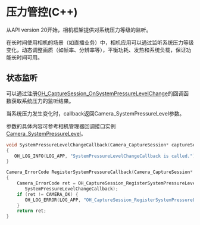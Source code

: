 # 压力管控(C++)

从API version 20开始，相机框架提供对系统压力等级的监听。

在长时间使用相机的场景（如直播业务）中，相机应用可以通过监听系统压力等级变化，动态调整画质（如帧率、分辨率等），平衡功耗、发热和系统负载，保证功能长时间可用。

## 状态监听

可以通过注册[OH_CaptureSession_OnSystemPressureLevelChange](../../reference/apis-camera-kit/capi-capture-session-h.md#oh_capturesession_onsystempressurelevelchange)的回调函数获取系统压力的监听结果。

当系统压力发生变化时，callback返回Camera_SystemPressureLevel参数。

参数的具体内容可参考相机管理器回调接口实例[Camera_SystemPressureLevel](../../reference/apis-camera-kit/capi-camera-h.md#camera_systempressurelevel)。

   ```c++
   void SystemPressureLevelChangeCallback(Camera_CaptureSession* captureSession, Camera_SystemPressureLevel systemPressureLevel)
   {
      OH_LOG_INFO(LOG_APP, "SystemPressureLevelChangeCallback is called.");
   }

   Camera_ErrorCode RegisterSystemPressureCallback(Camera_CaptureSession* captureSession)
   {
       Camera_ErrorCode ret = OH_CaptureSession_RegisterSystemPressureLevelChangeCallback(captureSession,
          SystemPressureLevelChangeCallback);
       if (ret != CAMERA_OK) {
          OH_LOG_ERROR(LOG_APP, "OH_CaptureSession_RegisterSystemPressureLevelChangeCallback failed.");
       }
       return ret;
   }
   ```